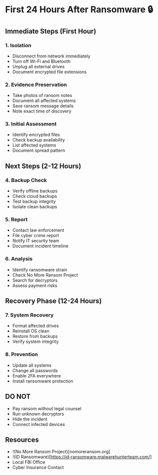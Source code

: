 # First 24 Hours After Ransomware 🔒

## Immediate Steps (First Hour)

### 1. Isolation
- Disconnect from network immediately
- Turn off Wi-Fi and Bluetooth
- Unplug all external drives
- Document encrypted file extensions

### 2. Evidence Preservation
- Take photos of ransom notes
- Document all affected systems
- Save ransom message details
- Note exact time of discovery

### 3. Initial Assessment
- Identify encrypted files
- Check backup availability
- List affected systems
- Document spread pattern

## Next Steps (2-12 Hours)

### 4. Backup Check
- Verify offline backups
- Check cloud backups
- Test backup integrity
- Isolate clean backups

### 5. Report
- Contact law enforcement
- File cyber crime report
- Notify IT security team
- Document incident timeline

### 6. Analysis
- Identify ransomware strain
- Check No More Ransom Project
- Search for decryptors
- Assess payment risks

## Recovery Phase (12-24 Hours)

### 7. System Recovery
- Format affected drives
- Reinstall OS clean
- Restore from backups
- Verify system integrity

### 8. Prevention
- Update all systems
- Change all passwords
- Enable 2FA everywhere
- Install ransomware protection

## DO NOT
- Pay ransom without legal counsel
- Run unknown decryptors
- Hide the incident
- Connect infected devices

## Resources
- !(No More Ransom Project)[nomoreransom.org]
- !(ID Ransomware)[https://id-ransomware.malwarehunterteam.com/]
- Local FBI Office
- Cyber Insurance Contact
